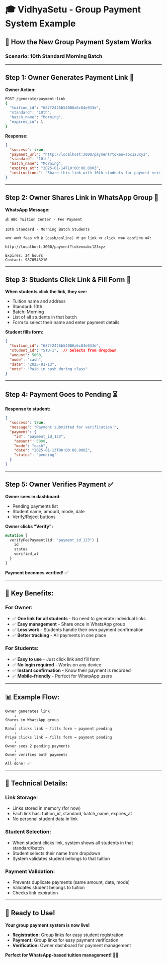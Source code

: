 # 🎓 VidhyaSetu - Group Payment System Example

## 📱 How the New Group Payment System Works

### **Scenario: 10th Standard Morning Batch**

---

## **Step 1: Owner Generates Payment Link** 🔗

**Owner Action:**
```bash
POST /generate/payment-link
{
  "tuition_id": "687f2425b54088a6c84e933e",
  "standard": "10th",
  "batch_name": "Morning",
  "expires_in": 1
}
```

**Response:**
```json
{
  "success": true,
  "payment_url": "http://localhost:3000/payment?token=abc123xyz",
  "standard": "10th",
  "batch_name": "Morning",
  "expires_at": "2025-01-14T10:00:00.000Z",
  "instructions": "Share this link with 10th students for payment verification"
}
```

---

## **Step 2: Owner Shares Link in WhatsApp Group** 📱

**WhatsApp Message:**
```
💰 ABC Tuition Center - Fee Payment

10th Standard - Morning Batch Students

अगर आपने fees भरी है (cash/online) तो इस link पर click करके confirm करें:

http://localhost:3000/payment?token=abc123xyz

Expires: 24 hours
Contact: 9876543210
```

---

## **Step 3: Students Click Link & Fill Form** 📝

**When students click the link, they see:**
- Tuition name and address
- Standard: 10th
- Batch: Morning
- List of all students in that batch
- Form to select their name and enter payment details

**Student fills form:**
```json
{
  "tuition_id": "687f2425b54088a6c84e933e",
  "student_id": "STU-1",  // Selects from dropdown
  "amount": 5000,
  "mode": "cash",
  "date": "2025-01-13",
  "note": "Paid in cash during class"
}
```

---

## **Step 4: Payment Goes to Pending** ⏳

**Response to student:**
```json
{
  "success": true,
  "message": "Payment submitted for verification!",
  "payment": {
    "id": "payment_id_123",
    "amount": 5000,
    "mode": "cash",
    "date": "2025-01-13T00:00:00.000Z",
    "status": "pending"
  }
}
```

---

## **Step 5: Owner Verifies Payment** ✅

**Owner sees in dashboard:**
- Pending payments list
- Student name, amount, mode, date
- Verify/Reject buttons

**Owner clicks "Verify":**
```graphql
mutation {
  verifyFeePayment(id: "payment_id_123") {
    id
    status
    verified_at
  }
}
```

**Payment becomes verified!** ✅

---

## **🎯 Key Benefits:**

### **For Owner:**
- ✅ **One link for all students** - No need to generate individual links
- ✅ **Easy management** - Share once in WhatsApp group
- ✅ **Less work** - Students handle their own payment confirmation
- ✅ **Better tracking** - All payments in one place

### **For Students:**
- ✅ **Easy to use** - Just click link and fill form
- ✅ **No login required** - Works on any device
- ✅ **Instant confirmation** - Know their payment is recorded
- ✅ **Mobile-friendly** - Perfect for WhatsApp users

---

## **📊 Example Flow:**

```
Owner generates link
    ↓
Shares in WhatsApp group
    ↓
Rahul clicks link → fills form → payment pending
    ↓
Priya clicks link → fills form → payment pending  
    ↓
Owner sees 2 pending payments
    ↓
Owner verifies both payments
    ↓
All done! ✅
```

---

## **🔧 Technical Details:**

### **Link Storage:**
- Links stored in memory (for now)
- Each link has: tuition_id, standard, batch_name, expires_at
- No personal student data in link

### **Student Selection:**
- When student clicks link, system shows all students in that standard/batch
- Student selects their name from dropdown
- System validates student belongs to that tuition

### **Payment Validation:**
- Prevents duplicate payments (same amount, date, mode)
- Validates student belongs to tuition
- Checks link expiration

---

## **🚀 Ready to Use!**

**Your group payment system is now live!** 

- **Registration:** Group links for easy student registration
- **Payment:** Group links for easy payment verification
- **Verification:** Owner dashboard for payment management

**Perfect for WhatsApp-based tuition management!** 📱✨ 